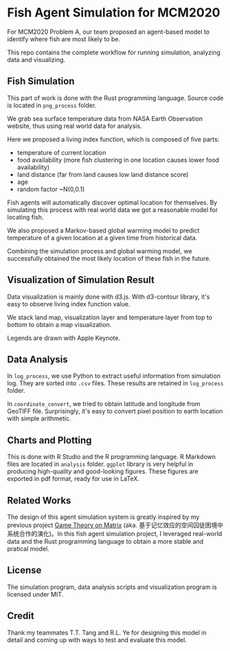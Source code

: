 # Fish Agent Simulation for MCM2020

For MCM2020 Problem A, our team proposed an agent-based model to
identify where fish are most likely to be.

This repo contains the complete workflow for running simulation,
analyzing data and visualizing.

## Fish Simulation

This part of work is done with the Rust programming language. Source 
code is located in `png_process` folder.

We grab sea surface temperature data from NASA Earth Observation website,
thus using real world data for analysis.

Here we proposed a living index function, which is composed of five parts:
* temperature of current location
* food availability (more fish clustering in one location causes lower food availability)
* land distance (far from land causes low land distance score)
* age
* random factor ~N(0,0.1)

Fish agents will automatically discover optimal location for themselves.
By simulating this process with real world data we got a reasonable model
for locating fish.

We also proposed a Markov-based global warming model to predict temperature
of a given location at a given time from historical data.

Combining the simulation process and global warming model, we successfully
obtained the most likely location of these fish in the future.

## Visualization of Simulation Result

Data visualization is mainly done with d3.js. With d3-contour library,
it's easy to observe living index function value.

We stack land map, visualization layer and temperature layer from top
to bottom to obtain a map visualization.

Legends are drawn with Apple Keynote.

## Data Analysis

In `log_process`, we use Python to extract useful information from
simulation log. They are sorted into `.csv` files. These results 
are retained in `log_process` folder.

In `coordinate_convert`, we tried to obtain latitude and longitude from
GeoTIFF file. Surprisingly, it's easy to convert pixel position to
earth location with simple arithmetic.

## Charts and Plotting

This is done with R Studio and the R programming language. R Markdown files
are located in `analysis` folder. `ggplot` library is very helpful in
producing high-quality and good-looking figures.
These figures are exported in pdf format, ready for use in LaTeX.

## Related Works

The design of this agent simulation system is greatly inspired
by my previous project [Game Theory on Matrix](https://github.com/skyzh/game-theory-on-matrix) 
(aka. 基于记忆效应的空间囚徒困境中系统合作的演化)。In this fish agent
simulation project, I leveraged real-world data and the Rust programming
language to obtain a more stable and pratical model.

## License

The simulation program, data analysis scripts and visualization program
is licensed under MIT.

## Credit

Thank my teammates T.T. Tang and R.L. Ye for designing this model in
detail and coming up with ways to test and evaluate this model.

